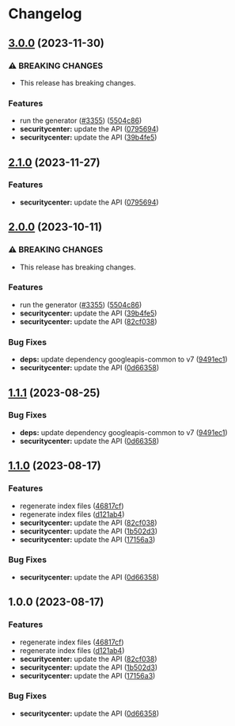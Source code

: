 # Changelog

## [3.0.0](https://github.com/googleapis/google-api-nodejs-client/compare/securitycenter-v2.1.0...securitycenter-v3.0.0) (2023-11-30)


### ⚠ BREAKING CHANGES

* This release has breaking changes.

### Features

* run the generator ([#3355](https://github.com/googleapis/google-api-nodejs-client/issues/3355)) ([5504c86](https://github.com/googleapis/google-api-nodejs-client/commit/5504c86fd61740886047320e2ed70f02a164acd7))
* **securitycenter:** update the API ([0795694](https://github.com/googleapis/google-api-nodejs-client/commit/07956947483b90b3d954c4f8309282f8a11c47f0))
* **securitycenter:** update the API ([39b4fe5](https://github.com/googleapis/google-api-nodejs-client/commit/39b4fe528c3aa55d74c498b4bfaf54f6cec40c13))

## [2.1.0](https://github.com/googleapis/google-api-nodejs-client/compare/securitycenter-v2.0.0...securitycenter-v2.1.0) (2023-11-27)


### Features

* **securitycenter:** update the API ([0795694](https://github.com/googleapis/google-api-nodejs-client/commit/07956947483b90b3d954c4f8309282f8a11c47f0))

## [2.0.0](https://github.com/googleapis/google-api-nodejs-client/compare/securitycenter-v1.1.1...securitycenter-v2.0.0) (2023-10-11)


### ⚠ BREAKING CHANGES

* This release has breaking changes.

### Features

* run the generator ([#3355](https://github.com/googleapis/google-api-nodejs-client/issues/3355)) ([5504c86](https://github.com/googleapis/google-api-nodejs-client/commit/5504c86fd61740886047320e2ed70f02a164acd7))
* **securitycenter:** update the API ([39b4fe5](https://github.com/googleapis/google-api-nodejs-client/commit/39b4fe528c3aa55d74c498b4bfaf54f6cec40c13))
* **securitycenter:** update the API ([82cf038](https://github.com/googleapis/google-api-nodejs-client/commit/82cf0380c5816ef9139b50127e55e414948c55c3))


### Bug Fixes

* **deps:** update dependency googleapis-common to v7 ([9491ec1](https://github.com/googleapis/google-api-nodejs-client/commit/9491ec1cdc3c413e7d73edcfcd59cf5c28a7c855))
* **securitycenter:** update the API ([0d66358](https://github.com/googleapis/google-api-nodejs-client/commit/0d66358f766a762a8d0cdc6c5f79bfcd5f332dcc))

## [1.1.1](https://github.com/googleapis/google-api-nodejs-client/compare/securitycenter-v1.1.0...securitycenter-v1.1.1) (2023-08-25)


### Bug Fixes

* **deps:** update dependency googleapis-common to v7 ([9491ec1](https://github.com/googleapis/google-api-nodejs-client/commit/9491ec1cdc3c413e7d73edcfcd59cf5c28a7c855))
* **securitycenter:** update the API ([0d66358](https://github.com/googleapis/google-api-nodejs-client/commit/0d66358f766a762a8d0cdc6c5f79bfcd5f332dcc))

## [1.1.0](https://github.com/googleapis/google-api-nodejs-client/compare/securitycenter-v1.0.0...securitycenter-v1.1.0) (2023-08-17)


### Features

* regenerate index files ([46817cf](https://github.com/googleapis/google-api-nodejs-client/commit/46817cfbbdb7030ef55c89dcd5dd54b85d14da5b))
* regenerate index files ([d121ab4](https://github.com/googleapis/google-api-nodejs-client/commit/d121ab4cb630dd1c77a228166da2788bd2bd1175))
* **securitycenter:** update the API ([82cf038](https://github.com/googleapis/google-api-nodejs-client/commit/82cf0380c5816ef9139b50127e55e414948c55c3))
* **securitycenter:** update the API ([1b502d3](https://github.com/googleapis/google-api-nodejs-client/commit/1b502d3418a5f1c9729de4f679b355e9bff5255f))
* **securitycenter:** update the API ([17156a3](https://github.com/googleapis/google-api-nodejs-client/commit/17156a3c5d73e095e98edee257a59e2d7c736ea9))


### Bug Fixes

* **securitycenter:** update the API ([0d66358](https://github.com/googleapis/google-api-nodejs-client/commit/0d66358f766a762a8d0cdc6c5f79bfcd5f332dcc))

## 1.0.0 (2023-08-17)


### Features

* regenerate index files ([46817cf](https://github.com/googleapis/google-api-nodejs-client/commit/46817cfbbdb7030ef55c89dcd5dd54b85d14da5b))
* regenerate index files ([d121ab4](https://github.com/googleapis/google-api-nodejs-client/commit/d121ab4cb630dd1c77a228166da2788bd2bd1175))
* **securitycenter:** update the API ([82cf038](https://github.com/googleapis/google-api-nodejs-client/commit/82cf0380c5816ef9139b50127e55e414948c55c3))
* **securitycenter:** update the API ([1b502d3](https://github.com/googleapis/google-api-nodejs-client/commit/1b502d3418a5f1c9729de4f679b355e9bff5255f))
* **securitycenter:** update the API ([17156a3](https://github.com/googleapis/google-api-nodejs-client/commit/17156a3c5d73e095e98edee257a59e2d7c736ea9))


### Bug Fixes

* **securitycenter:** update the API ([0d66358](https://github.com/googleapis/google-api-nodejs-client/commit/0d66358f766a762a8d0cdc6c5f79bfcd5f332dcc))
